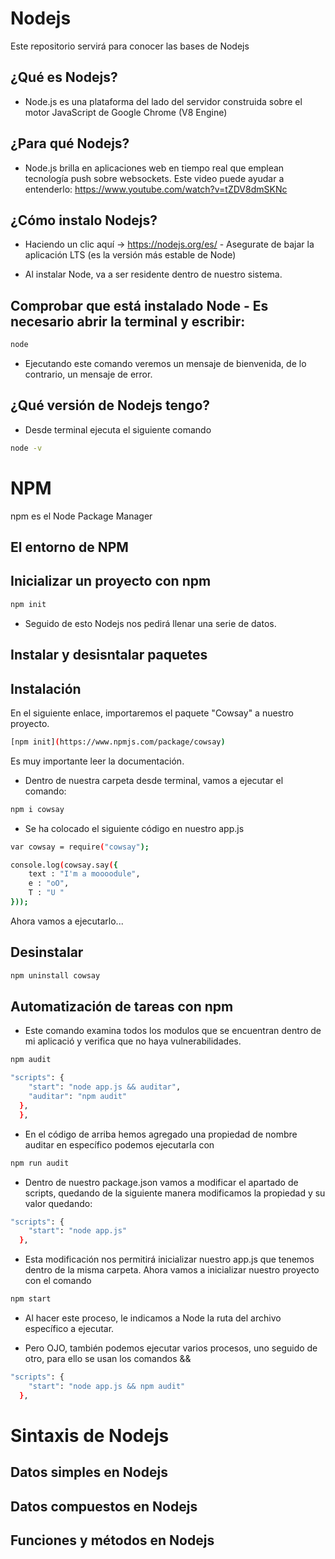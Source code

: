 # Nodejs

Este repositorio servirá para conocer las bases de Nodejs

## ¿Qué es Nodejs?
- Node.js es una plataforma del lado del servidor construida sobre el motor JavaScript de Google Chrome (V8 Engine)


## ¿Para qué Nodejs?
- Node.js brilla en aplicaciones web en tiempo real que emplean tecnología push sobre websockets. Este video puede ayudar a entenderlo: https://www.youtube.com/watch?v=tZDV8dmSKNc

## ¿Cómo instalo Nodejs?
- Haciendo un clic aquí → https://nodejs.org/es/ - Asegurate de bajar la aplicación LTS (es la versión más estable de Node)

- Al instalar Node, va a ser residente dentro de nuestro sistema.

## Comprobar que está instalado Node - Es necesario abrir la terminal y escribir:
```bash
node
```
- Ejecutando este comando veremos un mensaje de bienvenida, de lo contrario, un mensaje de error.

## ¿Qué versión de Nodejs tengo?
- Desde terminal ejecuta el siguiente comando
```bash
node -v
```

# NPM
npm es el Node Package Manager

## El entorno de NPM

## Inicializar un proyecto con npm
```bash
npm init
```
- Seguido de esto Nodejs nos pedirá llenar una serie de datos.

## Instalar y desisntalar paquetes

## Instalación
En el siguiente enlace, importaremos el paquete "Cowsay" a nuestro proyecto.
```bash
[npm init](https://www.npmjs.com/package/cowsay)
```
Es muy importante leer la documentación.
- Dentro de nuestra carpeta desde terminal, vamos a ejecutar el comando:
```bash
npm i cowsay
```

- Se ha colocado el siguiente código en nuestro app.js
```bash
var cowsay = require("cowsay");

console.log(cowsay.say({
    text : "I'm a moooodule",
    e : "oO",
    T : "U "
}));
```
Ahora vamos a ejecutarlo...

## Desinstalar
```bash
npm uninstall cowsay
```

## Automatización de tareas con npm
- Este comando examina todos los modulos que se encuentran dentro de mi aplicació y verifica que no haya vulnerabilidades.
```bash
npm audit
```
```bash
"scripts": {
    "start": "node app.js && auditar",
    "auditar": "npm audit"
  },
  },
```
- En el código de arriba hemos agregado una propiedad de nombre auditar en específico podemos ejecutarla con
```bash
npm run audit
```

- Dentro de nuestro package.json vamos a modificar el apartado de scripts, quedando de la siguiente manera modificamos la propiedad y su valor quedando:
```bash
"scripts": {
    "start": "node app.js"
  },
```
- Esta modificación nos permitirá inicializar nuestro app.js que tenemos dentro de la misma carpeta. Ahora vamos a inicializar nuestro proyecto con el comando
```bash
npm start
```
- Al hacer este proceso, le indicamos a Node la ruta del archivo específico a ejecutar.

- Pero OJO, también podemos ejecutar varios procesos, uno seguido de otro, para ello se usan los comandos &&
```bash
"scripts": {
    "start": "node app.js && npm audit"
  },
```

# Sintaxis de Nodejs
## Datos simples en Nodejs

## Datos compuestos en Nodejs

## Funciones y métodos en Nodejs